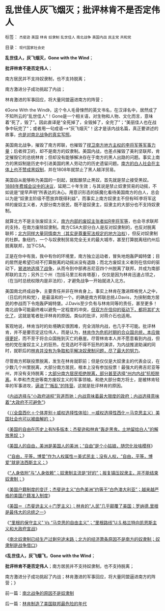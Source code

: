 # 乱世佳人灰飞烟灭；批评林肯不是否定伟人

标签： `杰斐逊` `美国` `林肯` `奴隶制` `乱世佳人` `南北战争` `美国内战` `民主党` `共和党` 

目录： `现代国家社会史`

**乱世佳人，灰飞烟灭，Gone with the Wind**；

**批评林肯不是否定伟人**；

南方居民并不支持奴隶制，也不支持脱离；

南方激进分子成功挑起了内战；

林肯激进的军事回应，将大量同盟逼进南方的阵营；



《Gone With the
Wind》，这个令人毛骨悚然的英文书名，在汉译名中，居然成了不知所云的“乱世佳人”！Gone是一个相关语，对生物和人物、文化而言，意味着“死了，毁了”。因此直译是“全死掉了，全毁掉了，全完了”；“美丽佳人也在战争中玩完了”；或者用一句成语——>“灰飞烟灭”！这才是该内战名篇，真正要讲述的故事，[也是对南北战争的真实写照](../../../2011/4/2/国际法不相信眼泪，主权无弱者.md)。

美国南北战争，摧毁了南方邦联，也摧毁了[捍卫南方地方主权的李将军等军事力量](../../../2011/3/21/非法无正义！众神与将军！.md)；后者捍卫的，却不是南方的奴隶制。美国内战，也差点摧毁了美利坚联邦，肯定摧毁它的总统林肯；但却没有能够解决存在于南方的黑人出路的问题。事实上南方的黑奴制是历史中引进美国的黑人劳动力的历史遗留问题。[南方的白人社会在主体上也不赞成黑奴制](../../../2011/5/5/奴隶主大多数是仁慈的，道德是高尚的.md)，并在1808年就禁止了黑人越洋贸易。

美国自从能够称为美国的一刻起，就酝酿禁止黑奴，首先就是禁止接受黑奴。[1888年费城会议中的决议](../../../2011/4/20/ComosFederal重温费城立宪会议.md)，延期二十年生效；与其说是禁止奴隶贸易的动摇，不如说是“提早声明”所表达的决心。用意识形态的妖魔化看待美国南方的白人，总会以为是“奴隶主阶级不愿放弃既得利益”，而事实上南方奴隶主不但有RE李将军这样的废奴主义者，大部分南方居民，既不是奴隶主，奴隶主的大部分也不支持奴隶制。

就算北方不是主张废奴主义，[南方内部的废奴主张者如R李将军等](../../../2011/3/21/非法无正义！众神与将军！.md)，也会寻求联邦的支持，在南方废除奴隶制。南方CSA大部分白人是反对奴隶制的，也反对脱离联邦；[北方同样大量同情南方（其实是尊重宪法规定的地方治权](../../../2011/3/28/美国解体和联合国危机.md)），但反对奴隶制的社群。象纽约，一个与奴隶制贸易完全无关的最大城市，甚至打算脱离纽约州后脱离联邦，加下CSA。

正是在你中有我，我中有你的环境里，南方独立运动者，冒失地炮轰萨姆特堡；目的居然是希望已经不打算脱离的动摇派没有退路；而北方废奴主义者则在信仰的驱动下，[冒进地选择了战争](../../../2011/4/2/国际法不相信眼泪，主权无弱者.md)，从而令到中部弗吉尼亚四个州脱离了联邦，并成为南部邦联的主力；另外三个州（包括马里兰和肯塔基），仅仅是因为林肯迅速占领之，（在当时总统权限内是非法的），才避免战争一开始就进入北方。

美国南北终成战争，主要责任并非在林肯身上。事实上林肯在激进辉格党人之中，（日后的共和党），是最温和的一个。的确是南方邦联总统J.Davis，为挟制南方居民的参战而下令炮轰萨姆特堡。J.Davis至少负有与林肯同等的责任，甚至更多！南北战争可能最终难以避免一定程度的冲突，[但双方在信仰的驱动下，都将其扩大化了](../../../2011/4/16/国民主权原理限制内战的干预原则.md)，这就是笔者批评林肯的原因。类似的批评，对蒋介石也适用。

客观地说，林肯当时的处境确实很困难，完全消除内战，也几乎不可能。批评林肯，并不是要否定这位伟人，而是认为，[林肯作为危机时期的合众国总统，本应做得更好](../../../2011/5/3/内战将与“小政府进程”背道而驰.md)，而不至于将合众国拖到灭亡的悬崖。尽管林肯本人并不愿意看到内战，但他的党在废奴主义上的狂热，在竞选时不得不狂热的演讲，为内战推波助澜的同时，就职后的[林肯并没有为争取和平解决奴隶制问题，尽了最大的努力](../../../2011/3/25/非法无正义；不要信仰“内战不可避免”；.md)。

尽管南方邦联投票脱离，发生在林肯就职前；但是仅仅是大奴隶主的代表会议，在少数几个州里脱离，大部分南方居民，根本上没有参加投票！最强大的弗吉尼亚等州，并没有支持脱离；[大部分南方居民拒绝脱离，部分甚至选择“州内内战”抗拒脱离](../../../2011/1/7/国民主权原理和主权管理者；.md)。R.李和杰克逊等南方废奴主义的军事领袖，和绝大部分南方将士，是被林肯轻率的军事进攻，[逼进了“叛乱”的阵营](../../../2011/5/3/美英法盲目干涉扶植了极端主义.md)。这就是批评林肯的原因。

《[内战选择与“小政府进程”背道而驰；内战意味着最大限度的政府；内战选择意味着“大政府不可避免”](../../../2011/5/3/内战将与“小政府进程”背道而驰.md)》

《[（（全盘西化＋个体差别＋威权选择性体验）＝威权选择性西化＝马克思主义）美国社会也可以被曲解的；](../../../2011/5/4/反思“全盘西化”,可能成为“全盘不开化”.md)》

《[美国的自由在历史上有N多版本；杰斐逊和林肯“轰走黑鬼，土地留给白人”的解放黑奴；](../../../2011/5/4/林肯“解放黑奴，轰走黑鬼”.md)》

《[美国人的自由，美洲是美国人的美洲；“自由”是个小姑娘，随您化妆啥模样](../../../2011/5/4/“自由”是个小姑娘.md)》

《[“自由，平等，博爱”作为人权属性＝美式民主；没有人权，“自由，平等，博爱”就是法西斯主义；](../../../2011/5/5/用“自由，平等，博爱”酿造法西斯主义.md)》

《[“人身依附”与“人身依赖”；奴隶制主流是“好的”；报复镇压奴隶主，并不能结束奴隶制；](../../../2011/5/5/奴隶主大多数是仁慈的，道德是高尚的.md)》

《[美国户籍制度的变迁；杰斐逊主义“白色美洲”约等于“白色澳大利亚”；越来越严格的美国户籍准入制度](../../../2011/5/5/美国户籍制度两百年简史.md)》

《[美国＝（杰斐逊主义＋门罗主义）；林肯的“人民”几乎颠覆了美国；罗纳德.里根是最伟大的总统之一](../../../2011/5/6/林肯的“人民”和伟大的罗纳德里根.md)》

《[“里根的保守主义” Vs
“马克思的自由主义”；“里根路线”U.S.格兰特向凯恩斯主义和大政府宣战](../../../2011/5/6/里根的保守主义和格兰特总统.md)》

《[南北奴隶制已经生产过剩穷途末路；北方的经济萧条原因不是南方的奴隶制；奴隶制是战争借口](../../../2011/5/7/南北战争的原因不是奴隶制.md)》

《**乱世佳人，灰飞烟飞，Gone with the Wind**；

**批评林肯不是否定伟人**；南方居民并不支持奴隶制，也不支持脱离；

南方激进分子成功挑起了内战；林肯激进的军事回应，将大量同盟逼进南方的阵营；》

前一篇：[南北战争的原因不是奴隶制](../../../2011/5/7/南北战争的原因不是奴隶制.md)

后一篇：[林肯制造了美国联邦最危险的年代](../../../2011/5/7/林肯制造了美国联邦最危险的年代.md)